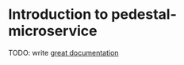 # Introduction to pedestal-microservice

TODO: write [great documentation](http://jacobian.org/writing/what-to-write/)

